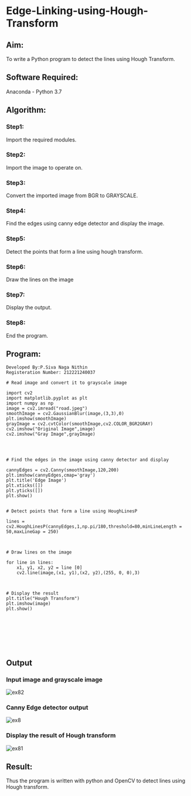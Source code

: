 # Edge-Linking-using-Hough-Transform
## Aim:
To write a Python program to detect the lines using Hough Transform.

## Software Required:
Anaconda - Python 3.7

## Algorithm:
### Step1:
Import the required modules.



### Step2:
Import the image to operate on.



### Step3:
Convert the imported image from BGR to GRAYSCALE.



### Step4:
Find the edges using canny edge detector and display the image.



### Step5:
Detect the points that form a line using hough transform.


### Step6:
Draw the lines on the image


### Step7:
Display the output.


### Step8:
End the program.



## Program:
```Python!
Developed By:P.Siva Naga Nithin
Registeration Number: 212221240037

# Read image and convert it to grayscale image

import cv2
import matplotlib.pyplot as plt
import numpy as np
image = cv2.imread("road.jpeg")
smoothImage = cv2.GaussianBlur(image,(3,3),0)
plt.imshow(smoothImage)
grayImage = cv2.cvtColor(smoothImage,cv2.COLOR_BGR2GRAY)
cv2.imshow("Original Image",image)
cv2.imshow("Gray Image",grayImage)




# Find the edges in the image using canny detector and display

cannyEdges = cv2.Canny(smoothImage,120,200)
plt.imshow(cannyEdges,cmap='gray')
plt.title('Edge Image')
plt.xticks([])
plt.yticks([])
plt.show()


# Detect points that form a line using HoughLinesP

lines = cv2.HoughLinesP(cannyEdges,1,np.pi/180,threshold=80,minLineLength = 50,maxLineGap = 250)



# Draw lines on the image

for line in lines:
    x1, y1, x2, y2 = line [0]
    cv2.line(image,(x1, y1),(x2, y2),(255, 0, 0),3)



# Display the result
plt.title("Hough Transform")
plt.imshow(image)
plt.show()








```

## Output

### Input image and grayscale image
![ex82](https://user-images.githubusercontent.com/94154780/169656676-169901b5-4b7e-4e73-ae09-717f1921e492.png)

### Canny Edge detector output
![ex8](https://user-images.githubusercontent.com/94154780/169656690-bd8406ea-9252-4f65-beaf-a259a33d578d.png)


### Display the result of Hough transform
![ex81](https://user-images.githubusercontent.com/94154780/169656696-2b0baaa7-926a-4b23-b0e2-5c55422e0be0.png)



## Result:
Thus the program is written with python and OpenCV to detect lines using Hough transform. 
